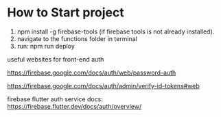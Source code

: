   # How to Start project


1. npm install -g firebase-tools (if firebase tools is not already installed).
2. navigate to the functions folder in terminal
3. run: npm run deploy

useful websites for front-end auth

https://firebase.google.com/docs/auth/web/password-auth


https://firebase.google.com/docs/auth/admin/verify-id-tokens#web


firebase flutter auth service docs:
https://firebase.flutter.dev/docs/auth/overview/
